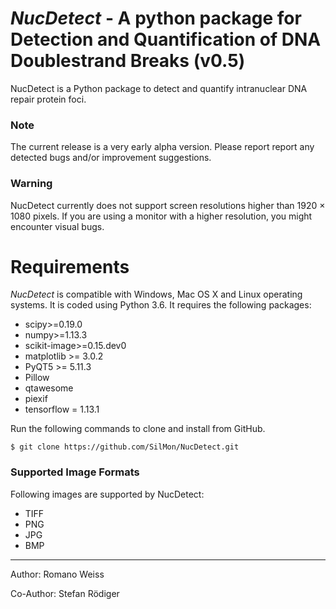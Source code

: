 # *NucDetect* - A python package for Detection and Quantification of DNA Doublestrand Breaks (v0.5)

NucDetect is a Python package to detect and quantify intranuclear DNA repair protein foci.

### Note
The current release is a very early alpha version. Please report report any detected bugs and/or improvement suggestions.

### Warning
NucDetect currently does not support screen resolutions higher than 1920 × 1080 pixels. If you are using a monitor with a higher resolution, you might encounter visual bugs.

Requirements
============

*NucDetect* is compatible with Windows, Mac OS X and Linux operating systems. It is coded using Python 3.6. It requires the following packages:

* scipy>=0.19.0
* numpy>=1.13.3
* scikit-image>=0.15.dev0
* matplotlib >= 3.0.2
* PyQT5 >= 5.11.3
* Pillow
* qtawesome
* piexif
* tensorflow = 1.13.1

Run the following commands to clone and install from GitHub.

```console
$ git clone https://github.com/SilMon/NucDetect.git
```
### Supported Image Formats
Following images are supported by NucDetect:
* TIFF
* PNG
* JPG
* BMP
___

Author: Romano Weiss

Co-Author: Stefan Rödiger
